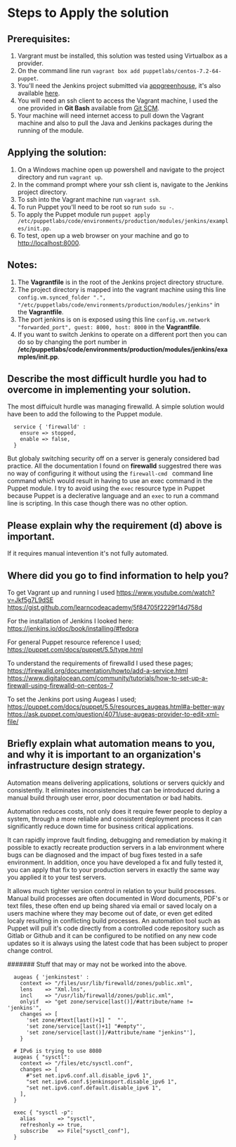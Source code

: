 # Steps to Apply the solution
## Prerequisites:
  1. Vargrant must be installed, this solution was tested using Virtualbox as a provider.
  2. On the command line run ```vagrant box add puppetlabs/centos-7.2-64-puppet```.
  3. You'll need the Jenkins project submitted via [appgreenhouse](https://app.greenhouse.io), it's also available [here](https://github.com/16c7x/jenkins).
  4. You will need an ssh client to access the Vagrant machine, I used the one provided in **Git Bash** available from [Git SCM](https://git-scm.com/).
  5. Your machine will need internet access to pull down the Vagrant machine and also to pull the Java and Jenkins packages during the running of the module. 

## Applying the solution:
  1. On a Windows machine open up powershell and navigate to the project directory and run ```vagrant up```.
  2. In the command prompt where your ssh client is, navigate to the Jenkins project directory.
  3. To ssh into the Vagrant machine run ```vagrant ssh```.
  4. To run Puppet you'll need to be root so run ```sudo su -```.
  5. To apply the Puppet module run ```puppet apply /etc/puppetlabs/code/environments/production/modules/jenkins/examples/init.pp```.
  6. To test, open up a web browser on your machine and go to [http://localhost:8000](http://localhost:8000).

## Notes:
  1. The **Vagrantfile** is in the root of the Jenkins project directory structure. 
  1. The project directory is mapped into the vagrant machine using this line ```config.vm.synced_folder ".", "/etc/puppetlabs/code/environments/production/modules/jenkins"``` in the **Vagrantfile**.
  2. The port jenkins is on is exposed using this line ```config.vm.network "forwarded_port", guest: 8000, host: 8000``` in the **Vagrantfile**. 
  3. If you want to switch Jenkins to operate on a different port then you can do so by changing the port number in **/etc/puppetlabs/code/environments/production/modules/jenkins/examples/init.pp**.  


## Describe the most difficult hurdle you had to overcome in implementing your solution.
The most diffuicult hurdle was managing firewalld.
A simple solution would have been to add the following to the Puppet module.
```
  service { 'firewalld' :
    ensure => stopped,
    enable => false,  
  }
```
But globaly switching security off on a server is generaly considered bad practice.
All the documentation I found on **firewalld** suggestred there was no way of configuring it without using the ```firewall-cmd ```  command line command which would result in having to use an exec command in the Puppet module. I try to avoid using the ```exec``` resource type in Puppet because Puppet is a declerative language and an ```exec``` to run a command line is scripting. In this case though there was no other option. 

## Please explain why the requirement (d) above is important.
If it requires manual intevention it's not fully automated.

## Where did you go to find information to help you?
To get Vagrant up and running I used
    https://www.youtube.com/watch?v=Jkf5g7L9dSE
    https://gist.github.com/learncodeacademy/5f84705f2229f14d758d

For the installation of Jenkins I looked here:
    https://jenkins.io/doc/book/installing/#fedora

For general Puppet resource reference I used;
    https://puppet.com/docs/puppet/5.5/type.html

To understand the requirements of firewalld I used these pages;
    https://firewalld.org/documentation/howto/add-a-service.html
    https://www.digitalocean.com/community/tutorials/how-to-set-up-a-firewall-using-firewalld-on-centos-7

To set the Jenkins port using Augeas I used;
    https://puppet.com/docs/puppet/5.5/resources_augeas.html#a-better-way
    https://ask.puppet.com/question/4071/use-augeas-provider-to-edit-xml-file/

## Briefly explain what automation means to you, and why it is important to an organization's infrastructure design strategy.
Automation means delivering applications, solutions or servers quickly and consistently.
It eliminates inconsistencies that can be introduced during a manual build through user error, poor documentation or bad habits.

Automation reduces costs, not only does it require fewer people to deploy a system, through a more reliable and consistent deployment process it can significantly reduce down time for business critical applications. 

It can rapidly improve fault finding, debugging and remediation by making it possible to exactly recreate production servers in a lab environment where bugs can be diagnosed and the impact of bug fixes tested in a safe environment. In addition, once you have developed a fix and fully tested it, you can apply that fix to your production servers in exactly the same way you applied it to your test servers. 

It allows much tighter version control in relation to your build processes. Manual build processes are often documented in Word documents, PDF's or text files, these often end up being shared via email or saved localy on a users machine where they may become out of date, or even get edited localy resulting in conflicting build processes. An automation tool such as Puppet will pull it's code directly from a controlled code repository such as Gitlab or Github and it can be configured to be notified on any new code updates so it is always using the latest code that has been subject to proper change control.   

####### Stuff that may or may not be worked into the above.



```
  augeas { 'jenkinstest' :
    context => "/files/usr/lib/firewalld/zones/public.xml",
    lens    => "Xml.lns",
    incl    => "/usr/lib/firewalld/zones/public.xml",
    onlyif  => "get zone/service[last()]/#attribute/name != 'jenkins'",
    changes => [
      'set zone/#text[last()+1] "  "',
      'set zone/service[last()+1] "#empty"',
      'set zone/service[last()]/#attribute/name "jenkins"'],
    }

  # IPv6 is trying to use 8080
  augeas { "sysctl":
    context => "/files/etc/sysctl.conf",
    changes => [
      #"set net.ipv6.conf.all.disable_ipv6 1",
      "set net.ipv6.conf.$jenkinsport.disable_ipv6 1",
      "set net.ipv6.conf.default.disable_ipv6 1",
    ],
  }

  exec { "sysctl -p":
    alias       => "sysctl",
    refreshonly => true,
    subscribe   => File["sysctl_conf"],
  }
```